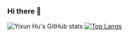 ### Hi there 👋
![Yixun Hu's GitHub stats](https://github-readme-stats.vercel.app/api?username=Yixun-Hu&show_icons=true)
[![Top Langs](https://github-readme-stats.vercel.app/api/top-langs/?username=Yixun-Hu)](https://github.com/anuraghazra/github-readme-stats)

<!--
**Yixun-Hu/Yixun-Hu** is a ✨ _special_ ✨ repository because its `README.md` (this file) appears on your GitHub profile.

Here are some ideas to get you started:

- 🔭 I’m currently working on ML, and I am also interested in Biomedical engineering!
- 🌱 I’m currently learning EE as an undergraduate.
- 👯 I’m looking to collaborate on some interesting projects.
- 🤔 I’m looking for help with python and C++, C# language.
- 💬 Ask me about learning knowledge and coding!
- 📫 How to reach me: TODO
- 😄 Pronouns: TODO
- ⚡ Fun fact: TODO
-->
<!-- - 🔭 Working on health monitoring devices!-->
<!--
- 🔭 I’m currently working on ML, and I am also interested in Biomedical engineering!
- 🌱 I’m currently learning EE as an undergraduate.
- 👯 I’m looking to collaborate on some interesting projects.
- 🤔 I’m looking for help with python and C++, C# language.
- 💬 Ask me about learning knowledge and coding!
-->
